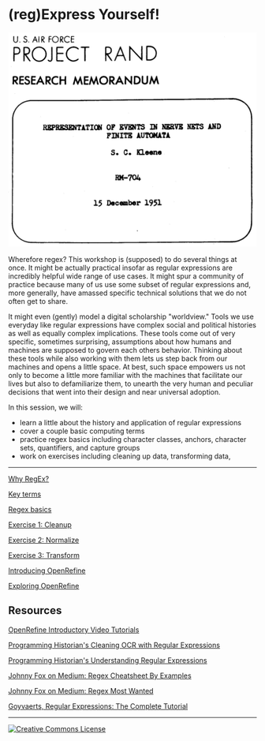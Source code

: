 # (reg)Express Yourself!

![Kleene 1951 RAND Report Title Page](images/rand-title-page.png)

Wherefore regex? This workshop is (supposed) to do several things at once. It might be actually practical insofar as regular expressions are incredibly helpful wide range of use cases. It might spur a community of practice because many of us use some subset of regular expressions and, more generally, have amassed specific technical solutions that we do not often get to share.

It might even (gently) model a digital scholarship "worldview." Tools we use everyday like regular expressions have complex social and political histories as well as equally complex implications. These tools come out of very specific, sometimes surprising, assumptions about how humans and machines are supposed to govern each others behavior. Thinking about these tools while also working with them lets us step back from our machines and opens a little space. At best, such space empowers us not only to become a little more familiar with the machines that facilitate our lives but also to defamiliarize them, to unearth the very human and peculiar decisions that went into their design and near universal adoption.

In this session, we will:

- learn a little about the history and application of regular expressions
- cover a couple basic computing terms
- practice regex basics including character classes, anchors, character sets, quantifiers, and capture groups
- work on exercises including cleaning up data, transforming data, 

-----

[Why RegEx?](sections/why-regex.md)

[Key terms](sections/key-terms.md)

[Regex basics](sections/regex-basics.md)

[Exercise 1: Cleanup](sections/cleanup.md)

[Exercise 2: Normalize](sections/normalize.md)

[Exercise 3: Transform](sections/transform.md)

[Introducing OpenRefine](sections/introducing-openrefine.md)

[Exploring OpenRefine](sections/exploring-openrefine.md)

## Resources

[OpenRefine Introductory Video Tutorials](http://openrefine.org/)

[Programming Historian's Cleaning OCR with Regular Expressions](https://programminghistorian.org/en/lessons/cleaning-ocrd-text-with-regular-expressions)

[Programming Historian's Understanding Regular Expressions](https://programminghistorian.org/en/lessons/understanding-regular-expressions)

[Johnny Fox on Medium: Regex Cheatsheet By Examples](https://medium.com/factory-mind/regex-tutorial-a-simple-cheatsheet-by-examples-649dc1c3f285)

[Johnny Fox on Medium: Regex Most Wanted](https://medium.com/factory-mind/regex-cookbook-most-wanted-regex-aa721558c3c1)

[Goyvaerts, Regular Expressions: The Complete Tutorial](https://www.princeton.edu/~mlovett/reference/Regular-Expressions.pdf)

-----

[![Creative Commons License](https://i.creativecommons.org/l/by-sa/4.0/88x31.png)](http://creativecommons.org/licenses/by-sa/4.0/)